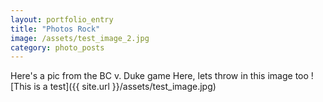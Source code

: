 ```yaml
---
layout: portfolio_entry
title: "Photos Rock"
image: /assets/test_image_2.jpg
category: photo_posts
---
```


Here's a pic from the BC v. Duke game
Here, lets throw in this image too
![This is a test]({{ site.url }}/assets/test_image.jpg)